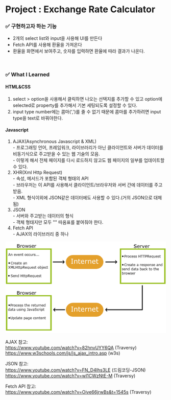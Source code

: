 <h1>Project : Exchange Rate Calculator</h1>

<h3>✅  구현하고자 하는 기능</h3>
    <ul>
        <li>2개의 select list와 input을 사용해 UI를 만든다</li>  
        <li>Fetch API를 사용해 환율을 가져온다</li>
        <li>환율을 화면에서 보여주고, 숫자를 입력하면 환율에 따라 결과가 나온다.</li>
    </ul>
<br>
<h3>✅  What I Learned</h3>
<h4>HTML&CSS</h4>
<ol>
    <li>select > option을 사용해서 클릭하면 나오는 선택지를 추가할 수 있고 option에 selected로 property를 추가해서 기본 세팅되도록 설정할 수 있다.</li>
    <li>input type number에는 콤마(',')를 줄 수 없기 때문에 콤마를 추가하려면 input type을 text로 바꿔야한다.</li>  
</ol>
<h4>Javascript</h4>
<ol>
    <li>AJAX(Asynchronous Javascript & XML)</li>
    - 프로그래밍 언어, 프레임워크, 라이브러리가 아닌 클라이언트와 서버가 데이터를 비동기식으로 주고받을 수 있는 웹 기술의 모음.<br>
    - 이렇게 해서 전체 페이지를 다시 로드하지 않고도 웹 페이지의 일부를 업데이트할 수 있다.
    <li>XHR(Xml Http Request)</li>
    - 속성, 메서드가 포함된 객체 형태의 API<br>
    - 브라우저는 이 API를 사용해서 클라이언트/브라우저와 서버 간에 데이터를 주고받음.<br>
    - XML 형식이외에 JSON같은 데이터에도 사용할 수 있다.(거의 JSON으로 대체됨)
    <li>JSON</li>
    - 서버와 주고받는 데이터의 형식<br>
    - 객체 형태지만 모두 "" 따옴표를 붙여줘야 한다.
    <li>Fetch API</li>
    - AJAX의 라이브러리 중 하나
</ol>

![alt text](img/ajax.gif)

AJAX 참고:<br>
https://www.youtube.com/watch?v=82hnvUYY6QA (Traversy)<br>
https://www.w3schools.com/js/js_ajax_intro.asp (w3s)<br>

JSON 참고:<br>
https://www.youtube.com/watch?v=FN_D4Ihs3LE (드림코딩-JSON)<br>
https://www.youtube.com/watch?v=wI1CWzNtE-M (Traversy)<br>

Fetch API 참고:<br>
https://www.youtube.com/watch?v=Oive66jrwBs&t=1545s (Traversy)
